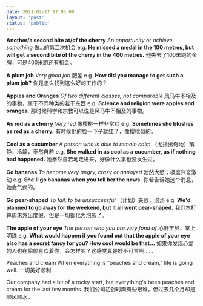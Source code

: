 ```yaml
---
date: 2021-02-17 17:05:00
layout: 'post'
status: 'public'
---
```


**Another/a second bite at/of the cherry**
 *An opportunity or achieve something* 
做…的第二次机会
e.g.
**He missed a medal in the 100 metres, but will get a second bite of the cherry in the 400 metres.**
他失去了100米跑的金牌，可是400米跑还有机会。

**A plum job**
 *Very good job* 
肥差
e.g.
**How did you manage to get such a plum job?**
你是怎么找到这么好的工作的？

**Apples and Oranges**
 *Of two different classes, not comparable* 
风马牛不相及的事物，属于不同种类的若干东西
e.g.
**Science and religion were apples and oranges.**
那时候科学和宗教可以说是风马牛不相及的事物。

**As red as a cherry**
 *Very red* 
像樱桃一样非常红
e.g.
**Sometimes she blushes as red as a cherry.**
有时候他的脸一下子就红了，像樱桃似的。

**Cool as a cucumber**
 *A person who is able to remain calm* 
（尤指出奇地）镇静，冷静，泰然自若
e.g.
**She walked in as cool as a cucumber, as if nothing had happened.**
她泰然自若地走进来，好像什么事也没发生过。

**Go bananas**
 *To become very angry, crazy or annoyed* 
勃然大怒；极度兴奋激动
e.g.
**She'll go bananas when you tell her the news.**
你若告诉她这个消息，她会气疯的。

**Go pear-shaped**
 *To fail; to be unsuccessful* 
（计划）失败，泡汤
e.g.
**We'd planned to go away for the weekend, but it all went pear-shaped.**
我们本打算周末外出度假，但是一切都化为泡影了。

**The apple of your eye**
 *The person who you are very fond of* 
心肝宝贝，掌上明珠
e.g.
**What would happen if you found out that the apple of your eye also has a secret fancy for you? How cool would be that…**
如果你发现心爱的人也在偷偷喜欢着你，会怎样呢？这感觉真是妙不可言啊……

Peaches and cream
When everything is “peaches and cream,” life is going well.
一切美好顺利

Our company had a bit of a rocky start, but everything's been peaches and cream for the last few months.
我们公司初创时颇有些艰难，但过去几个月却是顺风顺水。